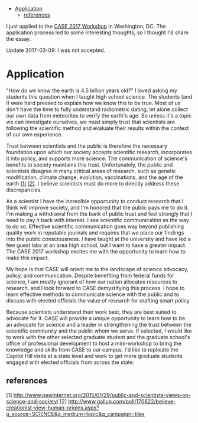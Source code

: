 - [Application](#org41ec232)
    - [references](#org654038d)

I just applied to the [CASE 2017 Workshop](https://www.aaas.org/page/about-0) in Washington, DC. The application process led to some interesting thoughts, so I thought I'd share the essay.

Update 2017-03-09: I was not accepted.


<a id="org41ec232"></a>

# Application

"How do we know the earth is 4.5 billion years old?" I loved asking my students this question when I taught high school science. The students (and I) were hard pressed to explain how we know this to be true. Most of us don't have the time to fully understand radiometric dating, let alone collect our own data from meteorites to verify the earth's age. So unless it's a topic we can investigate ourselves, we must simply trust that scientists are following the scientific method and evaluate their results within the context of our own experience.

Trust between scientists and the public is therefore the necessary foundation upon which our society accepts scientific research, incorporates it into policy, and supports more science. The communication of science's benefits to society maintains this trust. Unfortunately, the public and scientists disagree in many critical areas of research, such as genetic modification, climate change, evolution, vaccinations, and the age of the earth [(1)](http://www.pewinternet.org/2015/01/29/public-and-scientists-views-on-science-and-society/) [(2)](http://www.gallup.com/poll/170822/believe-creationist-view-human-origins.aspx?g_source=SCIENCE&g_medium=topic&g_campaign=tiles). I believe scientists must do more to directly address these discrepancies.

As a scientist I have the incredible opportunity to conduct research that I think will improve society, and I'm honored that the public pays me to do it. I'm making a withdrawal from the bank of public trust and feel strongly that I need to pay it back with interest. I see scientific communication as the way to do so. Effective scientific communication goes way beyond publishing quality work in reputable journals and requires that we place our findings into the public consciousness. I have taught at the university and have led a few guest labs at an area high school, but I want to have a greater impact. The CASE 2017 workshop excites me with the opportunity to learn how to make this impact.

My hope is that CASE will orient me to the landscape of science advocacy, policy, and communication. Despite benefiting from federal funds for science, I am mostly ignorant of how our nation allocates resources to research, and I look forward to CASE demystifying this process. I hope to learn effective methods to communicate science with the public and to discuss with elected officials the value of research for crafting smart policy.

Because scientists understand their work best, they are best suited to advocate for it. CASE will provide a unique opportunity to learn how to be an advocate for science and a leader in strengthening the trust between the scientific community and the public whom we serve. If selected, I would like to work with the other selected graduate student and the graduate school's office of professional development to host a mini-workshop to bring the knowledge and skills from CASE to our campus. I'd like to replicate the Capitol Hill visits at a state level and work to get more graduate students engaged with elected officials from across the state.


<a id="org654038d"></a>

## references

[1] <http://www.pewinternet.org/2015/01/29/public-and-scientists-views-on-science-and-society/> [2] <http://www.gallup.com/poll/170822/believe-creationist-view-human-origins.aspx?g_source=SCIENCE&g_medium=topic&g_campaign=tiles>
